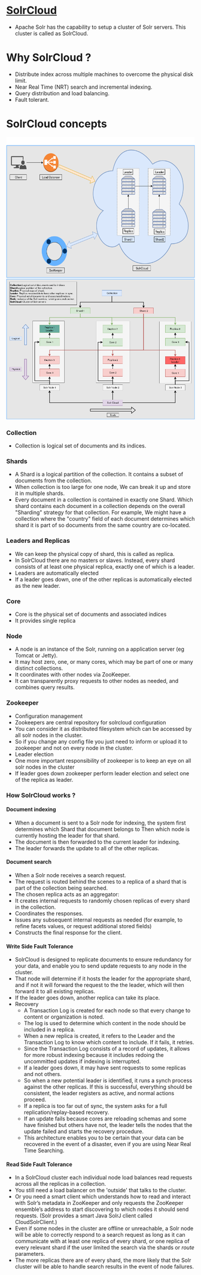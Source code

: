# [SolrCloud](https://lucene.apache.org/solr/guide/7_5/solrcloud.html)
  - Apache Solr has the capability to setup a cluster of Solr servers. This cluster is called as SolrCloud.
# Why SolrCloud ?
  - Distribute index across multiple machines to overcome the physical disk limit.
  - Near Real Time (NRT) search and incremental indexing.
  - Query distribution and load balancing.
  - Fault tolerant.
# SolrCloud concepts
<img src="https://github.com/prakashautade/solrcloud/blob/master/SolrCloud.png" alt="SolrCloud" width="600" height="375">
<img src="https://github.com/prakashautade/solrcloud/blob/master/SolrCloudDetail.png" alt="SolrCloudDetail" width="600" height="375">

### Collection
- Collection is logical set of documents and its indices.
### Shards
- A Shard is a logical partition of the collection. It contains a subset of documents from the collection.
- When collection is too large for one node, We can break it up and store it in multiple shards.
- Every document in a collection is contained in exactly one Shard.
        Which shard contains each document in a collection depends on the overall "Sharding" strategy for that collection.
        For example, We might have a collection where the "country" field of each document determines which shard it is part of so documents from the same country are co-located.
### Leaders and Replicas
- We can keep the physical copy of shard, this is called as replica.
- In SolrCloud there are no masters or slaves. Instead, every shard consists of at least one physical replica, exactly one of which is a leader.
- Leaders are automatically elected
- If a leader goes down, one of the other replicas is automatically elected as the new leader.
### Core
- Core is the physical set of documents and associated indices
- It provides single replica
### Node
- A node is an instance of the Solr, running on a application server (eg Tomcat or Jetty).
- It may host zero, one, or many cores, which may be part of one or many distinct collections.
- It coordinates with other nodes via ZooKeeper.
- It can transparently proxy requests to other nodes as needed, and combines query results.
### Zookeeper
- Configuration management
- Zookeepers are central repository for solrcloud configuration
- You can consider it as distributed filesystem which can be accessed by all solr nodes in the cluster.
- So if you change any config file you just need to inform or upload it to zookeeper and not on every node in the cluster.
- Leader election
- One more important responsibility of zookeeper is to keep an eye on all solr nodes in the cluster
- If leader goes down zookeeper perform leader election and select one of the replica as leader.

### How SolrCloud works ?
#### Document indexing
- When a document is sent to a Solr node for indexing, the system first determines which Shard that document belongs to Then which node is currently hosting the leader for that shard.
- The document is then forwarded to the current leader for indexing.
- The leader forwards the update to all of the other replicas.
#### Document search
- When a Solr node receives a search request.
- The request is routed behind the scenes to a replica of a shard that is part of the collection being searched.
- The chosen replica acts as an aggregator:
- It creates internal requests to randomly chosen replicas of every shard in the collection.
- Coordinates the responses.
- Issues any subsequent internal requests as needed (for example, to refine facets values, or request additional stored fields)
- Constructs the final response for the client.
#### Write Side Fault Tolerance
- SolrCloud is designed to replicate documents to ensure redundancy for your data, and enable you to send update requests to any node in the cluster.
- That node will determine if it hosts the leader for the appropriate shard, and if not it will forward the request to the the leader, which will then forward it to all existing replicas.
- If the leader goes down, another replica can take its place.
- Recovery
  - A Transaction Log is created for each node so that every change to content or organization is noted.
  - The log is used to determine which content in the node should be included in a replica.
  - When a new replica is created, it refers to the Leader and the Transaction Log to know which content to include. If it fails, it retries.
  - Since the Transaction Log consists of a record of updates, it allows for more robust indexing because it includes redoing the uncommitted updates if indexing is interrupted.
  - If a leader goes down, it may have sent requests to some replicas and not others.
  - So when a new potential leader is identified, it runs a synch process against the other replicas. If this is successful, everything should be consistent, the leader registers as active, and normal actions proceed.
  - If a replica is too far out of sync, the system asks for a full replication/replay-based recovery.
  - If an update fails because cores are reloading schemas and some have finished but others have not, the leader tells the nodes that the update failed and starts the recovery procedure.
  - This architecture enables you to be certain that your data can be recovered in the event of a disaster, even if you are using Near Real Time Searching.
#### Read Side Fault Tolerance
- In a SolrCloud cluster each individual node load balances read requests across all the replicas in a collection.
- You still need a load balancer on the 'outside' that talks to the cluster.
- Or you need a smart client which understands how to read and interact with Solr’s metadata in ZooKeeper and only requests the ZooKeeper ensemble’s address to start discovering to which nodes it should send requests. (Solr provides a smart Java SolrJ client called CloudSolrClient.)
- Even if some nodes in the cluster are offline or unreachable, a Solr node will be able to correctly respond to a search request as long as it can communicate with at least one replica of every shard, or one replica of every relevant shard if the user limited the search via the shards or _route_ parameters.
- The more replicas there are of every shard, the more likely that the Solr cluster will be able to handle search results in the event of node failures.
